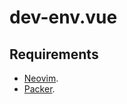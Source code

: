 # dev-env.vue

## Requirements

* [Neovim](../nvim/README.md).
* [Packer](../nvim.packer.nvim/README.md).
